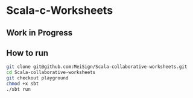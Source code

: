 Scala-c-Worksheets
==================
Work in Progress
----------------

How to run
----------
```bash
git clone git@github.com:MeiSign/Scala-collaborative-worksheets.git
cd Scala-collaborative-worksheets
git checkout playground
chmod +x sbt
./sbt run
```
